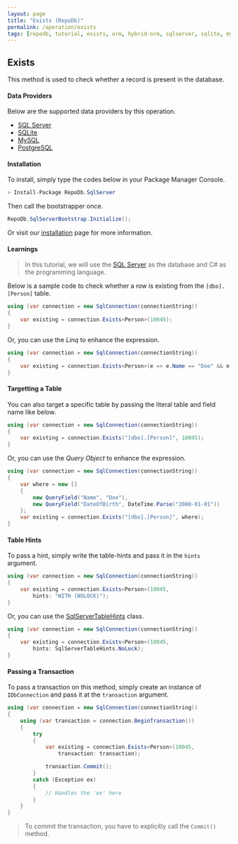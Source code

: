 ```yaml
---
layout: page
title: "Exists (RepoDb)"
permalink: /operation/exists
tags: [repodb, tutorial, exists, orm, hybrid-orm, sqlserver, sqlite, mysql, postgresql]
---
```


## Exists

This method is used to check whether a record is present in the database.

#### Data Providers

Below are the supported data providers by this operation.

- [SQL Server](https://www.nuget.org/packages/RepoDb.SqlServer)
- [SQLite](https://www.nuget.org/packages/RepoDb.SqLite)
- [MySQL](https://www.nuget.org/packages/RepoDb.MySql)
- [PostgreSQL](https://www.nuget.org/packages/RepoDb.PostgreSql)

#### Installation

To install, simply type the codes below in your Package Manager Console.

```csharp
> Install-Package RepoDb.SqlServer
```

Then call the bootstrapper once.

```csharp
RepoDb.SqlServerBootstrap.Initialize();
```

Or visit our [installation](/tutorials/installation) page for more information.

#### Learnings

> In this tutorial, we will use the [SQL Server](https://www.nuget.org/packages/RepoDb.SqlServer) as the database and C# as the programming language.

Below is a sample code to check whether a row is existing from the `[dbo].[Person]` table.

```csharp
using (var connection = new SqlConnection(connectionString))
{
	var existing = connection.Exists<Person>(10045);
}
```

Or, you can use the *Linq* to enhance the expression.

```csharp
using (var connection = new SqlConnection(connectionString))
{
	var existing = connection.Exists<Person>(e => e.Name == "Doe" && e.DateOfBirth =  DateTime.Parse("2000-01-01"));
}
```

#### Targetting a Table

You can also target a specific table by passing the literal table and field name like below.

```csharp
using (var connection = new SqlConnection(connectionString))
{
	var existing = connection.Exists("[dbo].[Person]", 10045);
}
```

Or, you can use the *Query Object* to enhance the expression.

```csharp
using (var connection = new SqlConnection(connectionString))
{
	var where = new []
	{
		new QueryField("Name", "Doe"),
		new QueryField("DateOfBirth", DateTime.Parse("2000-01-01"))
	};
	var existing = connection.Exists("[dbo].[Person]", where);
}
```

#### Table Hints

To pass a hint, simply write the table-hints and pass it in the `hints` argument.

```csharp
using (var connection = new SqlConnection(connectionString))
{
	var existing = connection.Exists<Person>(10045,
		hints: "WITH (NOLOCK)");
}
```

Or, you can use the [SqlServerTableHints](/class/SqlServerTableHints) class.

```csharp
using (var connection = new SqlConnection(connectionString))
{
	var existing = connection.Exists<Person>(10045,
		hints: SqlServerTableHints.NoLock);
}
```

#### Passing a Transaction

To pass a transaction on this method, simply create an instance of `IDbConnection` and pass it at the `transaction` argument.

```csharp
using (var connection = new SqlConnection(connectionString))
{
	using (var transaction = connection.BeginTransaction())
	{
		try
		{
			var existing = connection.Exists<Person>(10045,
				transaction: transaction);

			transaction.Commit();
		}
		catch (Exception ex)
		{
			// Handles the 'ex' here
		}
	}
}
```

> To commit the transaction, you have to explicitly call the `Commit()` method.


